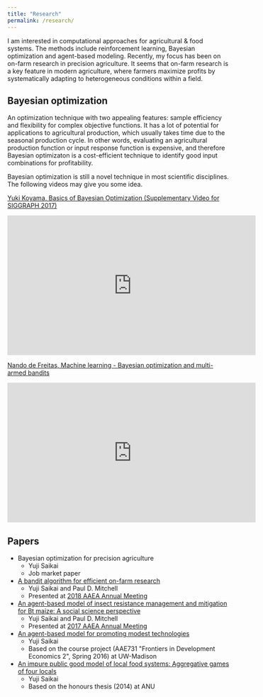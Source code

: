 ```yaml
---
title: "Research"
permalink: /research/
---
```


I am interested in computational approaches for agricultural & food systems. The methods include reinforcement learning, Bayesian optimization and agent-based modeling. Recently, my focus has been on on-farm research in precision agriculture. It seems that on-farm research is a key feature in modern agriculture, where farmers maximize profits by systematically adapting to heterogeneous conditions within a field.

## Bayesian optimization
An optimization technique with two appealing features: sample efficiency and flexibility for complex objective functions. It has a lot of potential for applications to agricultural production, which usually takes time due to the seasonal production cycle. In other words, evaluating an agricultural production function or input response function is expensive, and therefore Bayesian optimizaton is a cost-efficient technique to identify good input combinations for profitability.

Bayesian optimization is still a novel technique in most scientific disciplines. The following videos may give you some idea.

[Yuki Koyama, Basics of Bayesian Optimization (Supplementary Video for SIGGRAPH 2017)](https://www.youtube.com/watch?v=WkZueBgKFYM)
<iframe width="560" height="315" src="https://www.youtube.com/embed/WkZueBgKFYM" frameborder="0" allow="accelerometer; autoplay; encrypted-media; gyroscope; picture-in-picture" allowfullscreen></iframe>

[Nando de Freitas, Machine learning - Bayesian optimization and multi-armed bandits](https://www.youtube.com/watch?v=vz3D36VXefI)
<iframe width="560" height="315" src="https://www.youtube.com/embed/vz3D36VXefI" frameborder="0" allow="accelerometer; autoplay; encrypted-media; gyroscope; picture-in-picture" allowfullscreen></iframe>


## Papers
* Bayesian optimization for precision agriculture
  - Yuji Saikai
  - Job market paper
* [A bandit algorithm for efficient on-farm research](https://github.com/ysaikai/MABPS)
  - Yuji Saikai and Paul D. Mitchell
  - Presented at [2018 AAEA Annual Meeting](https://www.aaea.org/meetings/2018-aaea-annual-meeting)
* [An agent-based model of insect resistance management and mitigation for Bt maize: A social science perspective](https://github.com/ysaikai/BTABM)
  - Yuji Saikai and Paul D. Mitchell
  - Presented at [2017 AAEA Annual Meeting](https://www.aaea.org/meetings/2017-aaea-annual-meeting)
* [An agent-based model for promoting modest technologies](https://github.com/ysaikai/TechAdoption)
  - Yuji Saikai
  - Based on the course project (AAE731 "Frontiers in Development Economics 2", Spring 2016) at UW-Madison
* [An impure public good model of local food systems: Aggregative games of four locals](https://github.com/ysaikai/LFSGames)
  - Yuji Saikai
  - Based on the honours thesis (2014) at ANU
